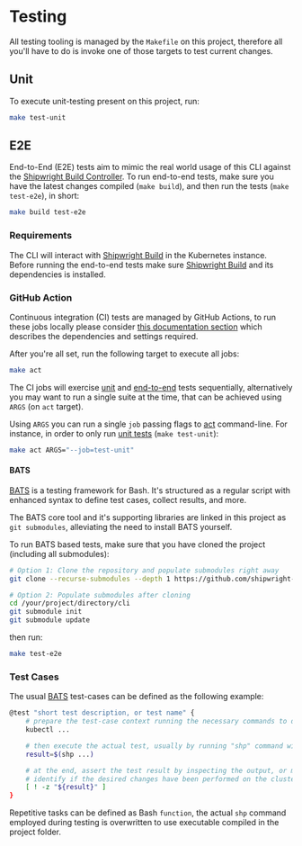 # Testing

All testing tooling is managed by the `Makefile` on this project, therefore all you'll have to do is
invoke one of those targets to test current changes.

## Unit

To execute unit-testing present on this project, run:

```sh
make test-unit
```

## E2E

End-to-End (E2E) tests aim to mimic the real world usage of this CLI against the
[Shipwright Build Controller][shipwrightBuild]. To run end-to-end tests, make sure you have the
latest changes compiled (`make build`), and then run the tests (`make test-e2e`), in short:

```sh
make build test-e2e
```

### Requirements

The CLI will interact with [Shipwright Build][shipwrightBuild] in the Kubernetes instance. Before running the end-to-end tests make sure [Shipwright Build][shipwrightBuild] and its dependencies is installed.

### GitHub Action

Continuous integration (CI) tests are managed by GitHub Actions, to run these jobs locally please consider [this documentation section][shpSetupContributing] which describes the dependencies and settings required.

After you're all set, run the following target to execute all jobs:

```bash
make act
```

 The CI jobs will exercise [unit](#unit) and [end-to-end](#e2e) tests sequentially, alternatively you may want to run a single suite at the time, that can be achieved using `ARGS` (on `act` target).

 Using `ARGS` you can run a single `job` passing flags to [act][nektosAct] command-line. For instance, in order to only run [unit tests](#unit) (`make test-unit`):

```bash
make act ARGS="--job=test-unit"
```

#### BATS

[BATS][batsCore] is a testing framework for Bash. It's structured as a regular script with enhanced
syntax to define test cases, collect results, and more.

The BATS core tool and it's supporting libraries are linked in this project as `git submodules`,
alleviating the need to install BATS yourself.

To run BATS based tests, make sure that you have cloned the project (including all submodules):

```sh
# Option 1: Clone the repository and populate submodules right away
git clone --recurse-submodules --depth 1 https://github.com/shipwright-io/cli.git

# Option 2: Populate submodules after cloning
cd /your/project/directory/cli
git submodule init
git submodule update
```

then run:

```sh
make test-e2e
```

### Test Cases

The usual [BATS][batsCore] test-cases can be defined as the following example:

```bash
@test "short test description, or test name" {
	# prepare the test-case context running the necessary commands to do so.
	kubectl ...

	# then execute the actual test, usually by running "shp" command with arguments.
	result=$(shp ...)

	# at the end, assert the test result by inspecting the output, or maybe, execute probes to
	# identify if the desired changes have been performed on the cluster, and such.
	[ ! -z "${result}" ]
}
```

Repetitive tasks can be defined as Bash `function`, the actual `shp` command employed during testing
is overwritten to use executable compiled in the project folder.


[kindSig]: https://kind.sigs.k8s.io/
[batsCore]: https://github.com/bats-core/bats-core
[shipwrightBuild]: https://github.com/shipwright-io/build
[shpSetupContributing]: https://github.com/shipwright-io/setup/blob/main/README.md#contributing
[nektosAct]: https://github.com/nektos/act